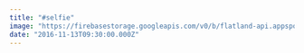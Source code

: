 ```yaml
---
title: "#selfie"
image: "https://firebasestorage.googleapis.com/v0/b/flatland-api.appspot.com/o/series%2F750519cc-a362-44f6-85e8-c3eca9fdd00a?alt=media&token=e6a8b5f5-d165-4437-b9fc-38ffbfa6b254"
date: "2016-11-13T09:30:00.000Z"
---
```

